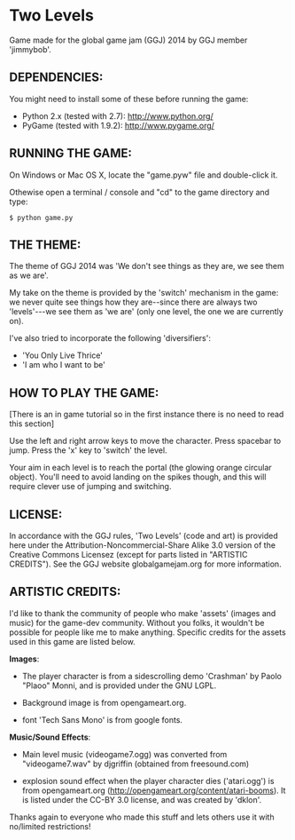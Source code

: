 Two Levels
===============

Game made for the global game jam (GGJ) 2014 by GGJ member 'jimmybob'.

DEPENDENCIES:
------------

You might need to install some of these before running the game:

  * Python 2.x (tested with 2.7):     <http://www.python.org/>  
  * PyGame (tested with 1.9.2):     <http://www.pygame.org/>

RUNNING THE GAME:
----------------

On Windows or Mac OS X, locate the "game.pyw" file and double-click it.

Othewise open a terminal / console and "cd" to the game directory and type:

    $ python game.py

THE THEME:
---------------

The theme of GGJ 2014 was 'We don't see things as they are, we see
them as we are'.

My take on the theme is provided by the 'switch' mechanism in the
game: we never quite see things how they are--since there are always
two 'levels'---we see them as 'we are' (only one level, the one we are
currently on).

I've also tried to incorporate the following 'diversifiers':
- 'You Only Live Thrice'
- 'I am who I want to be'

HOW TO PLAY THE GAME:
--------------------

[There is an in game tutorial so in the first instance there is no
need to read this section]

Use the left and right arrow keys to move the character.  Press
spacebar to jump.  Press the 'x' key to 'switch' the level.

Your aim in each level is to reach the portal (the glowing orange
circular object).  You'll need to avoid landing on the spikes though,
and this will require clever use of jumping and switching.

LICENSE:
-------

In accordance with the GGJ rules, 'Two Levels' (code and art) is
provided here under the Attribution-Noncommercial-Share Alike 3.0
version of the Creative Commons Licensez (except for parts listed in
"ARTISTIC CREDITS").  See the GGJ website globalgamejam.org for more
information.

ARTISTIC CREDITS:
----------------

I'd like to thank the community of people who make 'assets' (images
and music) for the game-dev community.  Without you folks, it wouldn't
be possible for people like me to make anything.  Specific credits for
the assets used in this game are listed below.

**Images**: 

- The player character is from a sidescrolling demo 'Crashman' by
  Paolo "Plaoo" Monni, and is provided under the GNU LGPL.

- Background image is from opengameart.org.

- font 'Tech Sans Mono' is from google fonts.

**Music/Sound Effects**:

- Main level music (videogame7.ogg) was converted from
  "videogame7.wav" by djgriffin (obtained from freesound.com)

- explosion sound effect when the player character dies ('atari.ogg')
  is from opengameart.org
  (http://opengameart.org/content/atari-booms).  It is listed under
  the CC-BY 3.0 license, and was created by 'dklon'.

Thanks again to everyone who made this stuff and lets others use it
with no/limited restrictions!
